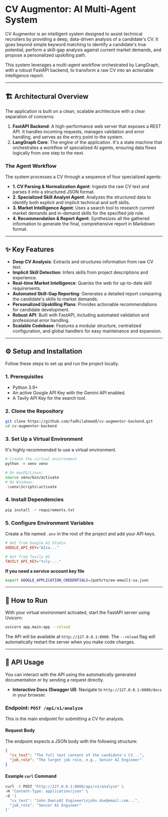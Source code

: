 # CV Augmentor: AI Multi-Agent System

CV Augmentor is an intelligent system designed to assist technical recruiters by providing a deep, data-driven analysis of a candidate's CV. It goes beyond simple keyword matching to identify a candidate's true potential, perform a skill-gap analysis against current market demands, and propose a personalized upskilling path.

This system leverages a multi-agent workflow orchestrated by LangGraph, with a robust FastAPI backend, to transform a raw CV into an actionable intelligence report.

-----

## 🏗️ Architectural Overview

The application is built on a clean, scalable architecture with a clear separation of concerns:

1.  **FastAPI Backend**: A high-performance web server that exposes a REST API. It handles incoming requests, manages validation and error handling, and serves as the entry point to the system.
2.  **LangGraph Core**: The engine of the application. It's a state machine that orchestrates a workflow of specialized AI agents, ensuring data flows logically from one step to the next.

### The Agent Workflow

The system processes a CV through a sequence of four specialized agents:

  * **1. CV Parsing & Normalization Agent**: Ingests the raw CV text and parses it into a structured JSON format.
  * **2. Specialized Skill Analyst Agent**: Analyzes the structured data to identify both explicit and implicit technical and soft skills.
  * **3. Market Intelligence Agent**: Uses a search tool to research current market demands and in-demand skills for the specified job role.
  * **4. Recommendation & Report Agent**: Synthesizes all the gathered information to generate the final, comprehensive report in Markdown format.

-----

## ✨ Key Features

  * **Deep CV Analysis**: Extracts and structures information from raw CV text.
  * **Implicit Skill Detection**: Infers skills from project descriptions and experience.
  * **Real-time Market Intelligence**: Queries the web for up-to-date skill requirements.
  * **Automated Skill-Gap Reporting**: Generates a detailed report comparing the candidate's skills to market demands.
  * **Personalized Upskilling Plans**: Provides actionable recommendations for candidate development.
  * **Robust API**: Built with FastAPI, including automated validation and professional error handling.
  * **Scalable Codebase**: Features a modular structure, centralized configuration, and global handlers for easy maintenance and expansion.

-----

## ⚙️ Setup and Installation

Follow these steps to set up and run the project locally.

### 1\. Prerequisites

  * Python 3.9+
  * An active Google API Key with the Gemini API enabled.
  * A Tavily API Key for the search tool.

### 2\. Clone the Repository

```bash
git clone https://github.com/fadhilahmadd/cv-augmentor-backend.git
cd cv-augmentor-backend
```

### 3\. Set Up a Virtual Environment

It's highly recommended to use a virtual environment.

```bash
# Create the virtual environment
python -m venv venv

# On macOS/Linux:
source venv/bin/activate
# On Windows:
.\venv\Scripts\activate
```

### 4\. Install Dependencies

```bash
pip install -r requirements.txt
```

### 5\. Configure Environment Variables

Create a file named `.env` in the root of the project and add your API keys.

```ini
# Get from Google AI Studio
GOOGLE_API_KEY="AIza..."

# Get from Tavily AI
TAVILY_API_KEY="tvly-..."
```

**If you need a service account key file**

```bash
export GOOGLE_APPLICATION_CREDENTIALS=/path/to/ee-email1-sa.json
```

-----

## 🚀 How to Run

With your virtual environment activated, start the FastAPI server using Uvicorn:

```bash
uvicorn app.main:app --reload
```

The API will be available at `http://127.0.0.1:8000`. The `--reload` flag will automatically restart the server when you make code changes.

-----

## 🔌 API Usage

You can interact with the API using the automatically generated documentation or by sending a request directly.

  * **Interactive Docs (Swagger UI)**: Navigate to `http://127.0.0.1:8000/docs` in your browser.

### Endpoint: `POST /api/v1/analyze`

This is the main endpoint for submitting a CV for analysis.

#### Request Body

The endpoint expects a JSON body with the following structure:

```json
{
  "cv_text": "The full text content of the candidate's CV...",
  "job_role": "The target job role, e.g., Senior AI Engineer"
}
```

#### Example `curl` Command

```bash
curl -X POST "http://127.0.0.1:8000/api/v1/analyze" \
-H "Content-Type: application/json" \
-d '{
  "cv_text": "John Doe\nAI Engineer\njohn.doe@email.com...",
  "job_role": "Senior AI Engineer"
}'
```
